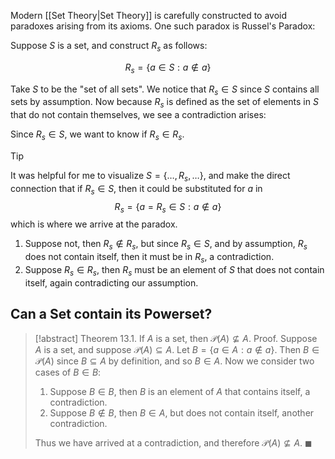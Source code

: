 Modern [[Set Theory|Set Theory]] is carefully constructed to avoid paradoxes arising from its axioms. One such paradox is Russel's Paradox:

Suppose $S$ is a set, and construct $R_s$ as follows:

$$
R_s = \{ a \in S : a \not \in a \}
$$

Take $S$ to be the "set of all sets". We notice that $R_s \in S$ since $S$ contains all sets by assumption. Now because $R_s$ is defined as the set of elements in $S$ that do not contain themselves, we see a contradiction arises:

Since $R_s \in S$, we want to know if $R_s \in R_s$.

> [!tip]
> It was helpful for me to visualize $S = \{\dots, R_s, \dots\}$, and make the direct connection that if $R_s \in S$, then it could be substituted for $a$ in
> $$
> R_s = \{ a = R_s \in S : a \not \in a \}
> $$
> which is where we arrive at the paradox.

1. Suppose not, then $R_s \not \in R_s$, but since $R_s \in S$, and by assumption, $R_s$ does not contain itself, then it must be in $R_s$, a contradiction.
2. Suppose $R_s \in R_s$, then $R_s$ must be an element of $S$ that does not contain itself, again contradicting our assumption.

## Can a Set contain its Powerset?

> [!abstract] Theorem 13.1. If $A$ is a set, then $\mathcal{P}(A) \not \subseteq A$.
> Proof.
> Suppose $A$ is a set, and suppose $\mathcal{P}(A) \subseteq A$. Let $B = \{ a \in A : a \not \in a\}$. Then $B \in \mathcal{P}(A)$ since $B \subseteq A$ by definition, and so $B \in A$.
> Now we consider two cases of $B \in B$:
> 1. Suppose $B \in B$, then $B$ is an element of $A$ that contains itself, a contradiction.
> 2. Suppose $B \not \in B$, then $B \in A$, but does not contain itself, another contradiction.
>
> Thus we have arrived at a contradiction, and therefore $\mathcal{P}(A) \not \subseteq A$. $\blacksquare$